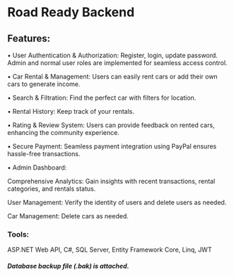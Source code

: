 # Road Ready Backend

## Features:

• User Authentication & Authorization: Register, login, update password. Admin and normal user roles are implemented for seamless access control.

• Car Rental & Management: Users can easily rent cars or add their own cars to generate income.

• Search & Filtration: Find the perfect car with filters for location.

• Rental History: Keep track of your rentals.

• Rating & Review System: Users can provide feedback on rented cars, enhancing the community experience.

• Secure Payment: Seamless payment integration using PayPal ensures hassle-free transactions.

• Admin Dashboard:

Comprehensive Analytics: Gain insights with recent transactions, rental categories, and rentals status.

User Management: Verify the identity of users and delete users as needed.

Car Management: Delete cars as needed.

### Tools:
ASP.NET Web API, C#, SQL Server, Entity Framework Core, Linq, JWT

##### Database backup file (.bak) is attached.
